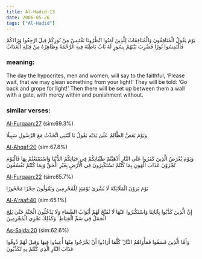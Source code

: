 ```yaml
---
title: Al-Hadid:13
date: 2006-05-26
tags: ["Al-Hadid"]
---
```

يَوْمَ يَقُولُ الْمُنَافِقُونَ وَالْمُنَافِقَاتُ لِلَّذِينَ آمَنُوا انْظُرُونَا نَقْتَبِسْ مِنْ نُورِكُمْ قِيلَ ارْجِعُوا وَرَاءَكُمْ فَالْتَمِسُوا نُورًا فَضُرِبَ بَيْنَهُمْ بِسُورٍ لَهُ بَابٌ بَاطِنُهُ فِيهِ الرَّحْمَةُ وَظَاهِرُهُ مِنْ قِبَلِهِ الْعَذَابُ
### meaning: 
The day the hypocrites, men and women, will say to the faithful, ‘Please wait, that we may glean something from your light!’ They will be told: ‘Go back and grope for light!’ Then there will be set up between them a wall with a gate, with mercy within and punishment without.
### similar verses: 

[Al-Furqaan:27](/25/27) (sim:69.3%)

وَيَوْمَ يَعَضُّ الظَّالِمُ عَلَىٰ يَدَيْهِ يَقُولُ يَا لَيْتَنِي اتَّخَذْتُ مَعَ الرَّسُولِ سَبِيلًا

[Al-Ahqaf:20](/46/20) (sim:67.8%)

وَيَوْمَ يُعْرَضُ الَّذِينَ كَفَرُوا عَلَى النَّارِ أَذْهَبْتُمْ طَيِّبَاتِكُمْ فِي حَيَاتِكُمُ الدُّنْيَا وَاسْتَمْتَعْتُمْ بِهَا فَالْيَوْمَ تُجْزَوْنَ عَذَابَ الْهُونِ بِمَا كُنْتُمْ تَسْتَكْبِرُونَ فِي الْأَرْضِ بِغَيْرِ الْحَقِّ وَبِمَا كُنْتُمْ تَفْسُقُونَ

[Al-Furqaan:22](/25/22) (sim:65.7%)

يَوْمَ يَرَوْنَ الْمَلَائِكَةَ لَا بُشْرَىٰ يَوْمَئِذٍ لِلْمُجْرِمِينَ وَيَقُولُونَ حِجْرًا مَحْجُورًا

[Al-A'raaf:40](/7/40) (sim:65.1%)

إِنَّ الَّذِينَ كَذَّبُوا بِآيَاتِنَا وَاسْتَكْبَرُوا عَنْهَا لَا تُفَتَّحُ لَهُمْ أَبْوَابُ السَّمَاءِ وَلَا يَدْخُلُونَ الْجَنَّةَ حَتَّىٰ يَلِجَ الْجَمَلُ فِي سَمِّ الْخِيَاطِ ۚ وَكَذَٰلِكَ نَجْزِي الْمُجْرِمِينَ

[As-Sajda:20](/32/20) (sim:62.6%)

وَأَمَّا الَّذِينَ فَسَقُوا فَمَأْوَاهُمُ النَّارُ ۖ كُلَّمَا أَرَادُوا أَنْ يَخْرُجُوا مِنْهَا أُعِيدُوا فِيهَا وَقِيلَ لَهُمْ ذُوقُوا عَذَابَ النَّارِ الَّذِي كُنْتُمْ بِهِ تُكَذِّبُونَ
